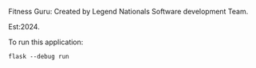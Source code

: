 Fitness Guru:
Created by Legend Nationals Software development Team.

Est:2024.

To run this application:

```
flask --debug run
```
